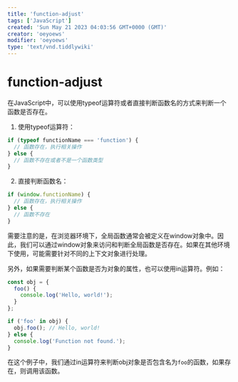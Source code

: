 ```yaml
---
title: 'function-adjust'
tags: ['JavaScript']
created: 'Sun May 21 2023 04:03:56 GMT+0000 (GMT)'
creator: 'oeyoews'
modifier: 'oeyoews'
type: 'text/vnd.tiddlywiki'
---
```


# function-adjust

在JavaScript中，可以使用typeof运算符或者直接判断函数名的方式来判断一个函数是否存在。

1. 使用typeof运算符：

```js
if (typeof functionName === 'function') {
  // 函数存在，执行相关操作
} else {
  // 函数不存在或者不是一个函数类型
}
```

2. 直接判断函数名：

```js
if (window.functionName) {
  // 函数存在，执行相关操作
} else {
  // 函数不存在
}
```

需要注意的是，在浏览器环境下，全局函数通常会被定义在window对象中。因此，我们可以通过window对象来访问和判断全局函数是否存在。如果在其他环境下使用，可能需要针对不同的上下文对象进行处理。

另外，如果需要判断某个函数是否为对象的属性，也可以使用in运算符。例如：

```js
const obj = {
  foo() {
    console.log('Hello, world!');
  }
};

if ('foo' in obj) {
  obj.foo(); // Hello, world!
} else {
  console.log('Function not found.');
}
```

在这个例子中，我们通过in运算符来判断obj对象是否包含名为`foo`的函数，如果存在，则调用该函数。
